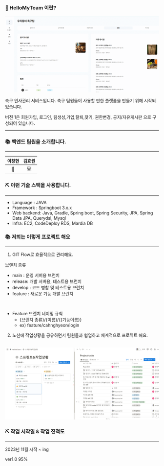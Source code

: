### 🥅 HelloMyTeam 이란?

<div>
<img src="https://github.com/iafan1229/threejs/blob/master/1234.gif?raw=true" alt="썸네일"/>
</div>

<p>축구 인사관리 서비스입니다. 축구 팀원들이 사용할 만한 플랫폼을 만들기 위해 시작되었습니다. </p>
<p>버젼 1은 회원가입, 로그인, 팀생성,가입,탈퇴,찾기, 권한변경, 공지/자유게시판 으로 구성되어 있습니다.</p>
<hr/>

### 📚 백엔드 팀원을 소개합니다.

<hr/>

| 이창현 | 김효원 | 
| :----: | :----: |
|   🦄   |   💻   | 

### ⛏ 이런 기술 스택을 사용합니다.

<hr/>

<ul>
<li>Language : JAVA</li>
<li>Framework : Springboot 3.x.x</li>
<li>Web backend: Java, Gradle, Spring boot, Spring Security, JPA, Spring Data JPA,  Querydsl, Mysql</li>
<li>Infra: EC2, CodeDeploy RDS, Mardia DB</li>
</ul>

### 📚 저희는 이렇게 프로젝트 해요

<hr/>

1. GIT Flow로 효율적으로 관리해요.

브랜치 종류
- main : 운영 서버용 브런치
- release: 개발 서버용, 테스트용 브런치
- develop : 코드 병합 및 테스트용 브런치
- feature : 새로운 기능 개발 브런치
<br> 

- Feature 브랜치 네이밍 규칙
    - {브랜치 종류}/{이름}/{{기능이름}}
    - ex) feature/cahnghyeon/login

2. 노션에 작업상황을 공유하면서 팀원들과 협업하고 체계적으로 프로젝트 해요.
<br>
<img src="https://github.com/iafan1229/threejs/blob/master/sprint.png?raw=true" width="800"/>

### ⛏ 작업 시작일 & 작업 진척도

<hr/>

<p>2023년 11월 시작 ~ ing</p>
<p> ver1.0 95% </p>






